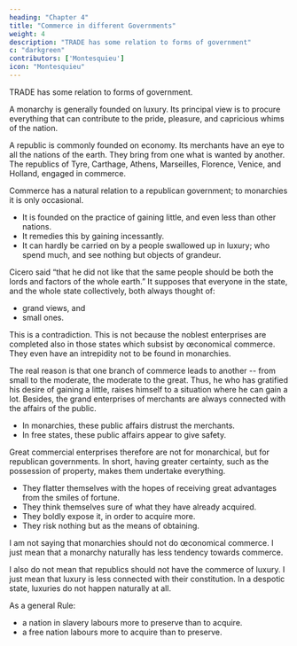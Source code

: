 ```yaml
---
heading: "Chapter 4"
title: "Commerce in different Governments"
weight: 4
description: "TRADE has some relation to forms of government"
c: "darkgreen"
contributors: ['Montesquieu']
icon: "Montesquieu"
---
```





TRADE has some relation to forms of government.

A monarchy is generally founded on luxury. Its principal view is to procure everything that can contribute to the pride, pleasure, and capricious whims of the nation.

A republic is commonly founded on economy. Its merchants have an eye to all the nations of the earth. They bring from one what is wanted by another. The republics of Tyre, Carthage, Athens, Marseilles, Florence, Venice, and Holland, engaged in commerce.

Commerce has a natural relation to a republican government; to monarchies it is only occasional.
- It is founded on the practice of gaining little, and even less than other nations.
- It remedies this by gaining incessantly.
- It can hardly be carried on by a people swallowed up in luxury; who spend much, and see nothing but objects of grandeur.

Cicero said “that he did not like that the same people should be both the lords and factors of the whole earth.” It supposes that everyone in the state, and the whole state collectively, both always thought of:
- grand views, and
- small ones.

This is a contradiction. This is not because the noblest enterprises are completed also in those states which subsist by œconomical commerce.
They even have an intrepidity not to be found in monarchies. 

The real reason is that one branch of commerce leads to another -- from small to the moderate, the moderate to the great. Thus, he who has gratified his desire of gaining a little, raises himself to a situation where he can gain a lot. Besides, the grand enterprises of merchants are always connected with the affairs of the public.
- In monarchies, these public affairs distrust the merchants.
- In free states, these public affairs appear to give safety.

Great commercial enterprises therefore are not for monarchical, but for republican governments. In short, having greater certainty, such as the possession of property, makes them undertake everything.
- They flatter themselves with the hopes of receiving great advantages from the smiles of fortune.
- They think themselves sure of what they have already acquired.
- They boldly expose it, in order to acquire more.
- They risk nothing but as the means of obtaining.

I am not saying that monarchies should not do œconomical commerce. I just mean that a monarchy naturally has less tendency towards commerce.

I also do not mean that republics should not have the commerce of luxury. I just mean that luxury is less connected with their constitution. In a despotic state, luxuries do not happen naturally at all.

As a general Rule:
- a nation in slavery labours more to preserve than to acquire.
- a free nation labours more to acquire than to preserve.   
